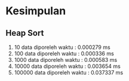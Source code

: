 # Kesimpulan

## Heap Sort

1.	10 data diporeleh waktu 	:	 0.000279 ms
2.	100 data diporeleh waktu 	:	 0.000336 ms
3.	1000 data diporeleh waktu 	:	 0.000583 ms
4.	10000 data diporeleh waktu 	:	 0.003654 ms
5.	100000 data diporeleh waktu :	 0.037337 ms
